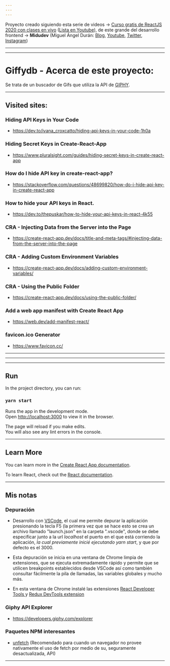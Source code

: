 ```yaml
---
---
---
```


Proyecto creado siguiendo esta serie de videos -> [Curso gratis de ReactJS 2020 con clases en vivo](https://midu.dev/curso-gratis-react-2020/) ([Lista en Youtube](https://www.youtube.com/playlist?list=PLV8x_i1fqBw0B008sQn79YxCjkHJU84pC)),
de este grande del desarrollo frontend -> **Midudev** (Miguel Ángel Durán: [Blog](https://midu.dev/), [Youtube](https://www.youtube.com/channel/UC8LeXCWOalN8SxlrPcG-PaQ), [Twitter](https://twitter.com/midudev), [Instagram](https://www.instagram.com/midu.dev/))

---

---

# Giffydb - Acerca de este proyecto:

Se trata de un buscador de Gifs que utiliza la API de [GIPHY](https://giphy.com/).

---

## Visited sites:

### Hiding API Keys in Your Code

- https://dev.to/ivana_croxcatto/hiding-api-keys-in-your-code-1h0a

### Hiding Secret Keys in Create-React-App

- https://www.pluralsight.com/guides/hiding-secret-keys-in-create-react-app

### How do I hide API key in create-react-app?

- https://stackoverflow.com/questions/48699820/how-do-i-hide-api-key-in-create-react-app

### How to hide your API keys in React.

- https://dev.to/thepuskar/how-to-hide-your-api-keys-in-react-4k55

### CRA - Injecting Data from the Server into the Page

- https://create-react-app.dev/docs/title-and-meta-tags/#injecting-data-from-the-server-into-the-page

### CRA - Adding Custom Environment Variables

- https://create-react-app.dev/docs/adding-custom-environment-variables/

### CRA - Using the Public Folder

- https://create-react-app.dev/docs/using-the-public-folder/

### Add a web app manifest with Create React App

- https://web.dev/add-manifest-react/

### favicon.ico Generator

- https://www.favicon.cc/

---

---

---

## Run

In the project directory, you can run:

### `yarn start`

Runs the app in the development mode.<br />
Open [http://localhost:3000](http://localhost:3000) to view it in the browser.

The page will reload if you make edits.<br />
You will also see any lint errors in the console.

---

## Learn More

You can learn more in the [Create React App documentation](https://facebook.github.io/create-react-app/docs/getting-started).

To learn React, check out the [React documentation](https://reactjs.org/).

---

## Mis notas

### Depuración

- Desarrollo con [VSCode](https://code.visualstudio.com/), el cual me permite depurar la aplicación presionando la tecla F5 (la primera vez que se hace esto se crea un archivo llamado "launch.json" en la carpeta ".vscode", donde se debe especificar junto a la url _localhost_ el puerto en el que está corriendo la aplicación, _la cual previamente inicié ejecutando yarn start_, y que por defecto es el 3000.

- Esta depuración se inicia en una ventana de Chrome limpia de extensiones, que se ejecuta extremadamente rápido y permite que se utilicen breakpoints establecidos desde VSCode así como también consultar fácilmente la pila de llamadas, las variables globales y mucho más.

- En esta ventana de Chrome instalé las extensiones [React Developer Tools
  ](https://chrome.google.com/webstore/detail/react-developer-tools/fmkadmapgofadopljbjfkapdkoienihi) y [Redux DevTools extension](https://chrome.google.com/webstore/detail/redux-devtools/lmhkpmbekcpmknklioeibfkpmmfibljd)

### Giphy API Explorer

- https://developers.giphy.com/explorer

### Paquetes NPM interesantes

- [unfetch](https://www.npmjs.com/package/unfetch) (Recomendado para cuando un navegador no provee nativamente el uso de fetch por medio de su, seguramente desactualizada, API)

---
